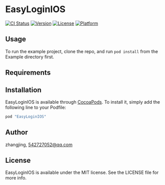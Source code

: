 # EasyLoginIOS

[![CI Status](http://img.shields.io/travis/zhangjing/EasyLoginIOS.svg?style=flat)](https://travis-ci.org/zhangjing/EasyLoginIOS)
[![Version](https://img.shields.io/cocoapods/v/EasyLoginIOS.svg?style=flat)](http://cocoapods.org/pods/EasyLoginIOS)
[![License](https://img.shields.io/cocoapods/l/EasyLoginIOS.svg?style=flat)](http://cocoapods.org/pods/EasyLoginIOS)
[![Platform](https://img.shields.io/cocoapods/p/EasyLoginIOS.svg?style=flat)](http://cocoapods.org/pods/EasyLoginIOS)

## Usage

To run the example project, clone the repo, and run `pod install` from the Example directory first.

## Requirements

## Installation

EasyLoginIOS is available through [CocoaPods](http://cocoapods.org). To install
it, simply add the following line to your Podfile:

```ruby
pod "EasyLoginIOS"
```

## Author

zhangjing, 542727052@qq.com

## License

EasyLoginIOS is available under the MIT license. See the LICENSE file for more info.
